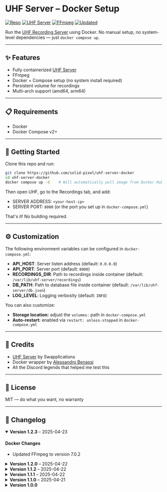 # UHF Server – Docker Setup

[![Repo](https://img.shields.io/badge/repo-1.2.3-purple.svg)](#changelog)
[![UHF Server](https://img.shields.io/badge/uhf_server-1.2.0-orange.svg)](https://github.com/swapplications/uhf-server-dist)
[![FFmpeg](https://img.shields.io/badge/ffmpeg-7.0.2-green.svg)](https://ffmpeg.org/)
[![Updated](https://img.shields.io/badge/updated-2025--04--23-blue.svg)](#changelog)

Run the [UHF Recording Server](https://www.uhfapp.com/server) using Docker. No manual setup, no system-level dependencies — just `docker compose up`.

---

## ✨ Features

- Fully containerized [UHF Server](https://github.com/swapplications/uhf-server-dist)
- FFmpeg
- Docker + Compose setup (no system install required)
- Persistent volume for recordings
- Multi-arch support (amd64, arm64)

---

## 📋 Requirements

- Docker
- Docker Compose v2+

---

## 🚀 Getting Started

Clone this repo and run:

```bash
git clone https://github.com/solid-pixel/uhf-server-docker
cd uhf-server-docker
docker compose up -d    # Will automatically pull image from Docker Hub
```

Then open UHF, go to the Recordings tab, and add:

- SERVER ADDRESS: `<your-host-ip>`
- SERVER PORT: `8000` (or the port you set up in `docker-compose.yml`)

That's it! No building required. 

---

## ⚙️ Customization

The following environment variables can be configured in `docker-compose.yml`:

- **API_HOST**: Server listen address (default: `0.0.0.0`)
- **API_PORT**: Server port (default: `8000`)
- **RECORDINGS_DIR**: Path to recordings inside container (default: `/var/lib/uhf-server/recordings`)
- **DB_PATH**: Path to database file inside container (default: `/var/lib/uhf-server/db.json`)
- **LOG_LEVEL**: Logging verbosity (default: `INFO`)

You can also customize:
- **Storage location:** adjust the `volumes:` path in `docker-compose.yml`
- **Auto-restart:** enabled via `restart: unless-stopped` in `docker-compose.yml`

---

## 👥 Credits

- [UHF Server](https://www.uhfapp.com) by Swapplications
- Docker wrapper by [Alessandro Benassi](https://github.com/solid-pixel)
- All the Discord legends that helped me test this

---

## 📜 License

MIT — do what you want, no warranty

---

## 📝 Changelog

<!-- Add your changes below. Most recent at the top. -->

<details open>
<summary><strong>Version 1.2.3</strong> – 2025-04-23</summary>

#### Docker Changes
- Updated FFmpeg to version 7.0.2
</details>

<details>
<summary><strong>Version 1.2.0</strong> – 2025-04-22</summary>

#### Repository Changes
- Initial release with UHF Server 1.2.0
- Added docker-compose.yml with latest tag
- Added GitHub Actions workflow for automated builds
</details>

<details>
<summary><strong>Version 1.1.2</strong> – 2025-04-22</summary>

#### Repository Changes
- Fixed GitHub Actions permissions for automated releases
</details>

<details>
<summary><strong>Version 1.1.1</strong> – 2025-04-22</summary>

#### Docker Image Changes
- Added multi-architecture support (amd64, arm64)
- Improved platform compatibility for different CPU architectures

#### Repository Changes
- Added GitHub Actions workflow for multi-arch builds
- Updated documentation with architecture support info
</details>

<details>
<summary><strong>Version 1.1.0</strong> – 2025-04-21</summary>

#### Docker Image Changes
- Published image to Docker Hub (`solidpixel/uhf-server:1.1.0`)

#### Repository Changes
- Added Docker Hub run instructions to README
- Switched to environment-based configuration (API_HOST, API_PORT, etc.)
- Improved documentation with customization options
- Restructured README for better clarity
</details>

<details>
<summary><strong>Version 1.0.0</strong></summary>

Initial release
</details>
